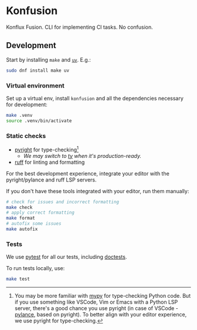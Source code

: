 # Konfusion

Konflux Fusion. CLI for implementing CI tasks. No confusion.

## Development

Start by installing `make` and [`uv`][uv]. E.g.:

```bash
sudo dnf install make uv
```

### Virtual environment

Set up a virtual env, install `konfusion` and all the dependencies necessary
for development:

```bash
make .venv
source .venv/bin/activate
```

### Static checks

* [pyright] for type-checking[^why-pyright]
  * _We may switch to [ty] when it's production-ready._
* [ruff] for linting and formatting

For the best development experience, integrate your editor with the pyright/pylance
and ruff LSP servers.

If you don't have these tools integrated with your editor, run them manually:

```bash
# check for issues and incorrect formatting
make check
# apply correct formatting
make format
# autofix some issues
make autofix
```

[^why-pyright]: You may be more familiar with [mypy] for type-checking Python code.
  But if you use something like VSCode, Vim or Emacs with a Python LSP server, there's
  a good chance you use pyright (in case of VSCode - [pylance], based on pyright).
  To better align with your editor experience, we use pyright for type-checking.

### Tests

We use [pytest] for all our tests, including [doctests][pytest-doctest].

To run tests locally, use:

```bash
make test
```

[uv]: https://docs.astral.sh/uv/
[ty]: https://github.com/astral-sh/ty
[ruff]: https://docs.astral.sh/ruff/
[mypy]: https://mypy.readthedocs.io/en/stable/
[pylance]: https://marketplace.visualstudio.com/items?itemName=ms-python.vscode-pylance
[pyright]: https://microsoft.github.io/pyright/#/
[pytest]: https://docs.pytest.org/en/stable/
[pytest-doctest]: https://docs.pytest.org/en/stable/how-to/doctest.html
